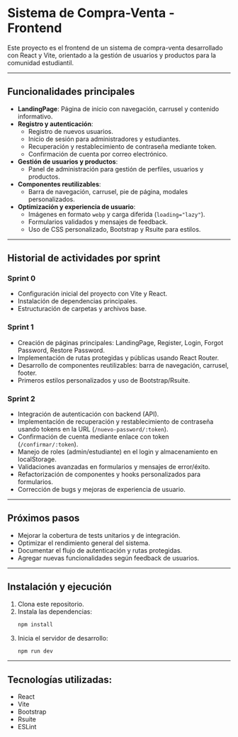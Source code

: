 # Sistema de Compra-Venta - Frontend

Este proyecto es el frontend de un sistema de compra-venta desarrollado con React y Vite, orientado a la gestión de usuarios y productos para la comunidad estudiantil.

---

## Funcionalidades principales

- **LandingPage**: Página de inicio con navegación, carrusel y contenido informativo.
- **Registro y autenticación**:
  - Registro de nuevos usuarios.
  - Inicio de sesión para administradores y estudiantes.
  - Recuperación y restablecimiento de contraseña mediante token.
  - Confirmación de cuenta por correo electrónico.
- **Gestión de usuarios y productos**:
  - Panel de administración para gestión de perfiles, usuarios y productos.
- **Componentes reutilizables**:
  - Barra de navegación, carrusel, pie de página, modales personalizados.
- **Optimización y experiencia de usuario**:
  - Imágenes en formato `webp` y carga diferida (`loading="lazy"`).
  - Formularios validados y mensajes de feedback.
  - Uso de CSS personalizado, Bootstrap y Rsuite para estilos.

---

## Historial de actividades por sprint

### Sprint 0
- Configuración inicial del proyecto con Vite y React.
- Instalación de dependencias principales.
- Estructuración de carpetas y archivos base.

### Sprint 1
- Creación de páginas principales: LandingPage, Register, Login, Forgot Password, Restore Password.
- Implementación de rutas protegidas y públicas usando React Router.
- Desarrollo de componentes reutilizables: barra de navegación, carrusel, footer.
- Primeros estilos personalizados y uso de Bootstrap/Rsuite.

### Sprint 2
- Integración de autenticación con backend (API).
- Implementación de recuperación y restablecimiento de contraseña usando tokens en la URL (`/nuevo-password/:token`).
- Confirmación de cuenta mediante enlace con token (`/confirmar/:token`).
- Manejo de roles (admin/estudiante) en el login y almacenamiento en localStorage.
- Validaciones avanzadas en formularios y mensajes de error/éxito.
- Refactorización de componentes y hooks personalizados para formularios.
- Corrección de bugs y mejoras de experiencia de usuario.

---

## Próximos pasos
- Mejorar la cobertura de tests unitarios y de integración.
- Optimizar el rendimiento general del sistema.
- Documentar el flujo de autenticación y rutas protegidas.
- Agregar nuevas funcionalidades según feedback de usuarios.

---

## Instalación y ejecución

1. Clona este repositorio.
2. Instala las dependencias:
   ```bash
   npm install
   ```
3. Inicia el servidor de desarrollo:
   ```bash
   npm run dev
   ```

---

## Tecnologías utilizadas:
- React
- Vite
- Bootstrap
- Rsuite
- ESLint

